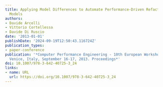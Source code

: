 ```yaml
---
title: Applying Model Differences to Automate Performance-Driven Refactoring of Software
  Models
authors:
- Davide Arcelli
- Vittorio Cortellessa
- Davide Di Ruscio
date: '2013-01-01'
publishDate: '2024-09-19T12:50:43.116724Z'
publication_types:
- paper-conference
publication: '*Computer Performance Engineering - 10th European Workshop, EPEW 2013,
  Venice, Italy, September 16-17, 2013. Proceedings*'
doi: 10.1007/978-3-642-40725-3_24
links:
- name: URL
  url: https://doi.org/10.1007/978-3-642-40725-3_24
---
```

